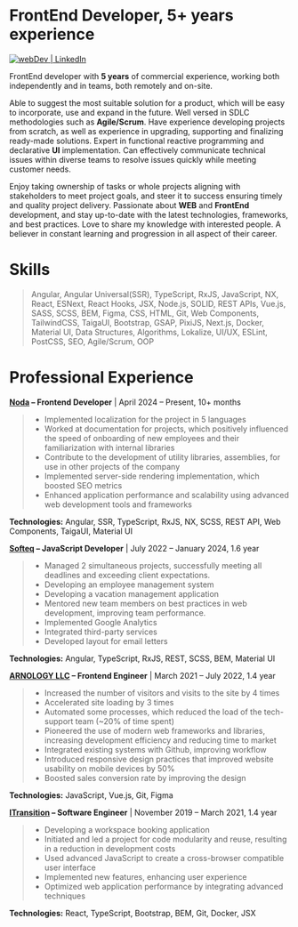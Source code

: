 # FrontEnd Developer, 5+ years experience

[<img alt="webDev | LinkedIn" src="https://img.shields.io/badge/linkedin-0077B5.svg?&style=for-the-badge&logo=linkedin&logoColor=white" />](https://www.linkedin.com/in/temashabanov/)

FrontEnd developer with **5 years** of commercial experience, working both independently and in teams, both remotely and on-site.

Able to suggest the most suitable solution for a product, which will be easy to incorporate, use and expand in the future. Well versed in SDLC methodologies such as **Agile/Scrum**. Have experience developing projects from scratch, as well as experience in upgrading, supporting and finalizing ready-made solutions. Expert in functional reactive programming and declarative **UI** implementation. Can effectively communicate technical issues within diverse teams to resolve issues quickly while meeting customer needs.

Enjoy taking ownership of tasks or whole projects aligning with stakeholders to meet project goals, and steer it to success ensuring timely and quality project delivery. Passionate about **WEB** and **FrontEnd** development, and stay up-to-date with the latest technologies, frameworks, and best practices. Love to share my knowledge with interested people. A believer in constant learning and progression in all aspect of their career.

#  Skills

> Angular, Angular Universal(SSR), TypeScript, RxJS, JavaScript, NX, React, ESNext, React Hooks, JSX, Node.js, SOLID, REST APIs, Vue.js, SASS, SCSS, BEM, Figma, CSS, HTML, Git, Web Components, TailwindCSS, TaigaUI, Bootstrap, GSAP, PixiJS, Next.js, Docker, Material UI, Data Structures, Algorithms, Lokalize, UI/UX, ESLint, PostCSS, SEO, Agile/Scrum, OOP

# Professional Experience

**[Noda](https://noda.live) – Frontend Developer** | April 2024 – Present, 10+ months
>-   Implemented localization for the project in 5 languages
>-   Worked at documentation for projects, which positively influenced the speed of onboarding of new employees and their familiarization with internal libraries
>-   Contribute to the development of utility libraries, assemblies, for use in other projects of the company
>-   Implemented server-side rendering implementation, which boosted SEO metrics
>-   Enhanced application performance and scalability using advanced web development tools and frameworks

**Technologies:** Angular, SSR, TypeScript, RxJS, NX, SCSS, REST API, Web Components, TaigaUI, Material UI

**[Softeq](http://softeq.com) – JavaScript Developer** | July 2022 – January 2024, 1.6 year
>-   Managed 2 simultaneous projects, successfully meeting all deadlines and exceeding client expectations.
>-   Developing an employee management system
>-   Developing a vacation management application
>-   Mentored new team members on best practices in web development, improving team performance.
>-   Implemented Google Analytics
>-   Integrated third-party services
>-   Developed layout for email letters

**Technologies:** Angular, TypeScript, RxJS, REST, SCSS, BEM, Material UI

**[ARNOLOGY LLC](https://www.arnology.am) – Frontend Engineer** | March 2021 – July 2022, 1.4 year
>-   Increased the number of visitors and visits to the site by 4 times
>-   Accelerated site loading by 3 times
>-   Automated some processes, which reduced the load of the tech-support team (~20% of time spent)
>-   Pioneered the use of modern web frameworks and libraries, increasing development efficiency and reducing time to market
>-   Integrated existing systems with Github, improving workflow
>-   Introduced responsive design practices that improved website usability on mobile devices by 50%
>-   Boosted sales conversion rate by improving the design

**Technologies:** JavaScript, Vue.js, Git, Figma

**[ITransition](https://www.itransition.com) – Software Engineer** | November 2019 – March 2021, 1.4 year
>-   Developing a workspace booking application
>-   Initiated and led a project for code modularity and reuse, resulting in a reduction in development costs
>-   Used advanced JavaScript to create a cross-browser compatible user interface
>-   Implemented new features, enhancing user experience
>-   Optimized web application performance by integrating advanced techniques

**Technologies:** React, TypeScript, Bootstrap, BEM, Git, Docker, JSX
